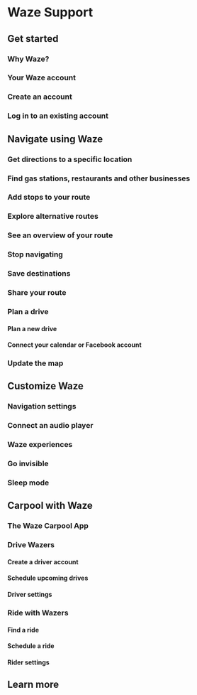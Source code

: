 # Waze Support

## Get started

### Why Waze?

### Your Waze account

### Create an account

### Log in to an existing account

## Navigate using Waze

### Get directions to a specific location

### Find gas stations, restaurants and other businesses

### Add stops to your route

### Explore alternative routes

### See an overview of your route

### Stop navigating

### Save destinations

### Share your route

### Plan a drive

#### Plan a new drive

#### Connect your calendar or Facebook account

### Update the map

## Customize Waze

### Navigation settings

### Connect an audio player

### Waze experiences

### Go invisible

### Sleep mode

## Carpool with Waze

### The Waze Carpool App

### Drive Wazers

#### Create a driver account

#### Schedule upcoming drives

#### Driver settings

### Ride with Wazers 

#### Find a ride

#### Schedule a ride

#### Rider settings 

## Learn more
